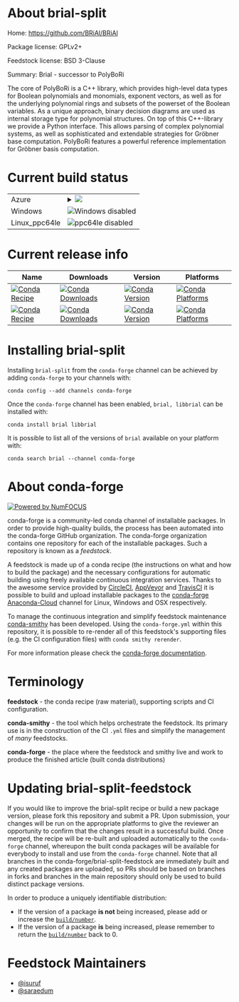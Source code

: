 About brial-split
=================

Home: https://github.com/BRiAl/BRiAl

Package license: GPLv2+

Feedstock license: BSD 3-Clause

Summary: Brial - successor to PolyBoRi

The core of PolyBoRi is a C++ library, which provides high-level data
types for Boolean polynomials and monomials, exponent vectors, as well
as for the underlying polynomial rings and subsets of the powerset of
the Boolean variables. As a unique approach, binary decision diagrams
are used as internal storage type for polynomial structures. On top of
this C++-library we provide a Python interface. This allows parsing of
complex polynomial systems, as well as sophisticated and extendable
strategies for Gröbner base computation. PolyBoRi features a powerful
reference implementation for Gröbner basis computation.


Current build status
====================


<table>
    
  <tr>
    <td>Azure</td>
    <td>
      <details>
        <summary>
          <a href="https://dev.azure.com/conda-forge/feedstock-builds/_build/latest?definitionId=3760&branchName=master">
            <img src="https://dev.azure.com/conda-forge/feedstock-builds/_apis/build/status/brial-feedstock?branchName=master">
          </a>
        </summary>
        <table>
          <thead><tr><th>Variant</th><th>Status</th></tr></thead>
          <tbody><tr>
              <td>linux</td>
              <td>
                <a href="https://dev.azure.com/conda-forge/feedstock-builds/_build/latest?definitionId=3760&branchName=master">
                  <img src="https://dev.azure.com/conda-forge/feedstock-builds/_apis/build/status/brial-feedstock?branchName=master&jobName=linux&configuration=linux_" alt="variant">
                </a>
              </td>
            </tr><tr>
              <td>osx</td>
              <td>
                <a href="https://dev.azure.com/conda-forge/feedstock-builds/_build/latest?definitionId=3760&branchName=master">
                  <img src="https://dev.azure.com/conda-forge/feedstock-builds/_apis/build/status/brial-feedstock?branchName=master&jobName=osx&configuration=osx_" alt="variant">
                </a>
              </td>
            </tr>
          </tbody>
        </table>
      </details>
    </td>
  </tr>
  <tr>
    <td>Windows</td>
    <td>
      <img src="https://img.shields.io/badge/Windows-disabled-lightgrey.svg" alt="Windows disabled">
    </td>
  </tr>
  <tr>
    <td>Linux_ppc64le</td>
    <td>
      <img src="https://img.shields.io/badge/ppc64le-disabled-lightgrey.svg" alt="ppc64le disabled">
    </td>
  </tr>
</table>

Current release info
====================

| Name | Downloads | Version | Platforms |
| --- | --- | --- | --- |
| [![Conda Recipe](https://img.shields.io/badge/recipe-brial-green.svg)](https://anaconda.org/conda-forge/brial) | [![Conda Downloads](https://img.shields.io/conda/dn/conda-forge/brial.svg)](https://anaconda.org/conda-forge/brial) | [![Conda Version](https://img.shields.io/conda/vn/conda-forge/brial.svg)](https://anaconda.org/conda-forge/brial) | [![Conda Platforms](https://img.shields.io/conda/pn/conda-forge/brial.svg)](https://anaconda.org/conda-forge/brial) |
| [![Conda Recipe](https://img.shields.io/badge/recipe-libbrial-green.svg)](https://anaconda.org/conda-forge/libbrial) | [![Conda Downloads](https://img.shields.io/conda/dn/conda-forge/libbrial.svg)](https://anaconda.org/conda-forge/libbrial) | [![Conda Version](https://img.shields.io/conda/vn/conda-forge/libbrial.svg)](https://anaconda.org/conda-forge/libbrial) | [![Conda Platforms](https://img.shields.io/conda/pn/conda-forge/libbrial.svg)](https://anaconda.org/conda-forge/libbrial) |

Installing brial-split
======================

Installing `brial-split` from the `conda-forge` channel can be achieved by adding `conda-forge` to your channels with:

```
conda config --add channels conda-forge
```

Once the `conda-forge` channel has been enabled, `brial, libbrial` can be installed with:

```
conda install brial libbrial
```

It is possible to list all of the versions of `brial` available on your platform with:

```
conda search brial --channel conda-forge
```


About conda-forge
=================

[![Powered by NumFOCUS](https://img.shields.io/badge/powered%20by-NumFOCUS-orange.svg?style=flat&colorA=E1523D&colorB=007D8A)](http://numfocus.org)

conda-forge is a community-led conda channel of installable packages.
In order to provide high-quality builds, the process has been automated into the
conda-forge GitHub organization. The conda-forge organization contains one repository
for each of the installable packages. Such a repository is known as a *feedstock*.

A feedstock is made up of a conda recipe (the instructions on what and how to build
the package) and the necessary configurations for automatic building using freely
available continuous integration services. Thanks to the awesome service provided by
[CircleCI](https://circleci.com/), [AppVeyor](https://www.appveyor.com/)
and [TravisCI](https://travis-ci.com/) it is possible to build and upload installable
packages to the [conda-forge](https://anaconda.org/conda-forge)
[Anaconda-Cloud](https://anaconda.org/) channel for Linux, Windows and OSX respectively.

To manage the continuous integration and simplify feedstock maintenance
[conda-smithy](https://github.com/conda-forge/conda-smithy) has been developed.
Using the ``conda-forge.yml`` within this repository, it is possible to re-render all of
this feedstock's supporting files (e.g. the CI configuration files) with ``conda smithy rerender``.

For more information please check the [conda-forge documentation](https://conda-forge.org/docs/).

Terminology
===========

**feedstock** - the conda recipe (raw material), supporting scripts and CI configuration.

**conda-smithy** - the tool which helps orchestrate the feedstock.
                   Its primary use is in the construction of the CI ``.yml`` files
                   and simplify the management of *many* feedstocks.

**conda-forge** - the place where the feedstock and smithy live and work to
                  produce the finished article (built conda distributions)


Updating brial-split-feedstock
==============================

If you would like to improve the brial-split recipe or build a new
package version, please fork this repository and submit a PR. Upon submission,
your changes will be run on the appropriate platforms to give the reviewer an
opportunity to confirm that the changes result in a successful build. Once
merged, the recipe will be re-built and uploaded automatically to the
`conda-forge` channel, whereupon the built conda packages will be available for
everybody to install and use from the `conda-forge` channel.
Note that all branches in the conda-forge/brial-split-feedstock are
immediately built and any created packages are uploaded, so PRs should be based
on branches in forks and branches in the main repository should only be used to
build distinct package versions.

In order to produce a uniquely identifiable distribution:
 * If the version of a package **is not** being increased, please add or increase
   the [``build/number``](https://conda.io/docs/user-guide/tasks/build-packages/define-metadata.html#build-number-and-string).
 * If the version of a package **is** being increased, please remember to return
   the [``build/number``](https://conda.io/docs/user-guide/tasks/build-packages/define-metadata.html#build-number-and-string)
   back to 0.

Feedstock Maintainers
=====================

* [@isuruf](https://github.com/isuruf/)
* [@saraedum](https://github.com/saraedum/)

